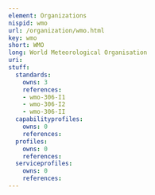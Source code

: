 ```yaml
---
element: Organizations
nispid: wmo
url: /organization/wmo.html
key: wmo
short: WMO
long: World Meteorological Organisation
uri: 
stuff:
  standards:
    owns: 3
    references:
    - wmo-306-I1
    - wmo-306-I2
    - wmo-306-II
  capabilityprofiles:
    owns: 0
    references:
  profiles:
    owns: 0
    references:
  serviceprofiles:
    owns: 0
    references:
---
```

